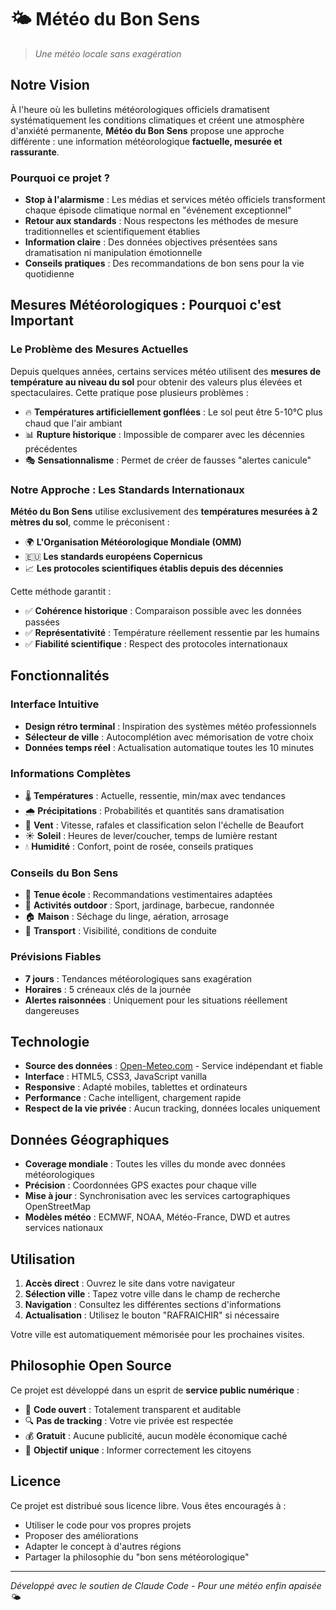 # 🌤️ Météo du Bon Sens

> *Une météo locale sans exagération*

##  Notre Vision

À l'heure où les bulletins météorologiques officiels dramatisent systématiquement les conditions climatiques et créent une atmosphère d'anxiété permanente, **Météo du Bon Sens** propose une approche différente : une information météorologique **factuelle, mesurée et rassurante**.

### Pourquoi ce projet ?

- **Stop à l'alarmisme** : Les médias et services météo officiels transforment chaque épisode climatique normal en "événement exceptionnel"
- **Retour aux standards** : Nous respectons les méthodes de mesure traditionnelles et scientifiquement établies
- **Information claire** : Des données objectives présentées sans dramatisation ni manipulation émotionnelle
- **Conseils pratiques** : Des recommandations de bon sens pour la vie quotidienne

##  Mesures Météorologiques : Pourquoi c'est Important

### Le Problème des Mesures Actuelles

Depuis quelques années, certains services météo utilisent des **mesures de température au niveau du sol** pour obtenir des valeurs plus élevées et spectaculaires. Cette pratique pose plusieurs problèmes :

- 🔥 **Températures artificiellement gonflées** : Le sol peut être 5-10°C plus chaud que l'air ambiant
- 📊 **Rupture historique** : Impossible de comparer avec les décennies précédentes
- 🎭 **Sensationnalisme** : Permet de créer de fausses "alertes canicule"

### Notre Approche : Les Standards Internationaux

**Météo du Bon Sens** utilise exclusivement des **températures mesurées à 2 mètres du sol**, comme le préconisent :

- 🌍 **L'Organisation Météorologique Mondiale (OMM)**
- 🇪🇺 **Les standards européens Copernicus**
- 📈 **Les protocoles scientifiques établis depuis des décennies**

Cette méthode garantit :
- ✅ **Cohérence historique** : Comparaison possible avec les données passées
- ✅ **Représentativité** : Température réellement ressentie par les humains
- ✅ **Fiabilité scientifique** : Respect des protocoles internationaux

##  Fonctionnalités

### Interface Intuitive
- **Design rétro terminal** : Inspiration des systèmes météo professionnels
- **Sélecteur de ville** : Autocomplétion avec mémorisation de votre choix
- **Données temps réel** : Actualisation automatique toutes les 10 minutes

### Informations Complètes
- 🌡️ **Températures** : Actuelle, ressentie, min/max avec tendances
- 🌧️ **Précipitations** : Probabilités et quantités sans dramatisation
- 💨 **Vent** : Vitesse, rafales et classification selon l'échelle de Beaufort
- ☀️ **Soleil** : Heures de lever/coucher, temps de lumière restant
- 💧 **Humidité** : Confort, point de rosée, conseils pratiques

### Conseils du Bon Sens
- 👕 **Tenue école** : Recommandations vestimentaires adaptées
- 🏃 **Activités outdoor** : Sport, jardinage, barbecue, randonnée
- 🏠 **Maison** : Séchage du linge, aération, arrosage
- 🚗 **Transport** : Visibilité, conditions de conduite

### Prévisions Fiables
- **7 jours** : Tendances météorologiques sans exagération
- **Horaires** : 5 créneaux clés de la journée
- **Alertes raisonnées** : Uniquement pour les situations réellement dangereuses

##  Technologie

- **Source des données** : [Open-Meteo.com](https://open-meteo.com) - Service indépendant et fiable
- **Interface** : HTML5, CSS3, JavaScript vanilla
- **Responsive** : Adapté mobiles, tablettes et ordinateurs
- **Performance** : Cache intelligent, chargement rapide
- **Respect de la vie privée** : Aucun tracking, données locales uniquement

##  Données Géographiques

- **Coverage mondiale** : Toutes les villes du monde avec données météorologiques
- **Précision** : Coordonnées GPS exactes pour chaque ville
- **Mise à jour** : Synchronisation avec les services cartographiques OpenStreetMap
- **Modèles météo** : ECMWF, NOAA, Météo-France, DWD et autres services nationaux

##  Utilisation

1. **Accès direct** : Ouvrez le site dans votre navigateur
2. **Sélection ville** : Tapez votre ville dans le champ de recherche
3. **Navigation** : Consultez les différentes sections d'informations
4. **Actualisation** : Utilisez le bouton "RAFRAICHIR" si nécessaire

Votre ville est automatiquement mémorisée pour les prochaines visites.

##  Philosophie Open Source

Ce projet est développé dans un esprit de **service public numérique** :

- 📂 **Code ouvert** : Totalement transparent et auditable
- 🔍 **Pas de tracking** : Votre vie privée est respectée
- 💰 **Gratuit** : Aucune publicité, aucun modèle économique caché
- 🎯 **Objectif unique** : Informer correctement les citoyens

##  Licence

Ce projet est distribué sous licence libre. Vous êtes encouragés à :
- Utiliser le code pour vos propres projets
- Proposer des améliorations
- Adapter le concept à d'autres régions
- Partager la philosophie du "bon sens météorologique"

---

*Développé avec le soutien de Claude Code - Pour une météo enfin apaisée* 🌤️